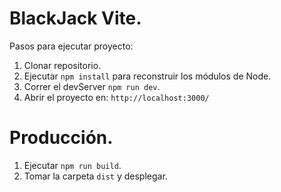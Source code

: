 # BlackJack Vite.

Pasos para ejecutar proyecto:
1. Clonar repositorio.
2. Ejecutar ```npm install``` para reconstruir los módulos de Node.
3. Correr el devServer ```npm run dev```.
4. Abrir el proyecto en: ```http://localhost:3000/```

# Producción.

1. Ejecutar ```npm run build```.
2. Tomar la carpeta ```dist``` y desplegar.